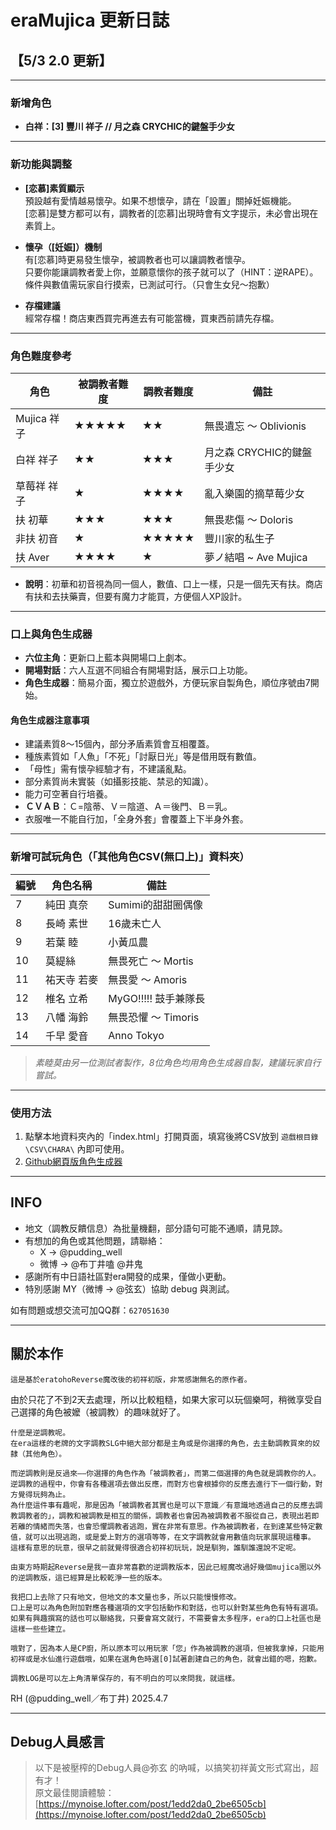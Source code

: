 # eraMujica 更新日誌  

## 【5/3 2.0 更新】  

---  

### 新增角色  

- **白祥：[3] 豐川 祥子 // 月之森 CRYCHIC的鍵盤手少女**  

---  

### 新功能與調整  

- **[恋慕]素質顯示**  
  預設越有愛情越易懷孕。如果不想懷孕，請在「設置」關掉妊娠機能。  
  [恋慕]是雙方都可以有，調教者的[恋慕]出現時會有文字提示，未必會出現在素質上。  

- **懷孕（[妊娠]）機制**  
  有[恋慕]時更易發生懷孕，被調教者也可以讓調教者懷孕。  
  只要你能讓調教者愛上你，並願意懷你的孩子就可以了（HINT：逆RAPE）。  
  條件與數值需玩家自行摸索，已測試可行。（只會生女兒～抱歉）  

- **存檔建議**  
  經常存檔！商店東西買完再進去有可能當機，買東西前請先存檔。  

---  

### 角色難度參考  

| 角色         | 被調教者難度 | 調教者難度 | 備註                             |  
|--------------|-------------|------------|----------------------------------|  
| Mujica 祥子  | ★★★★★       | ★★         | 無畏遺忘 ～ Oblivionis           |  
| 白祥 祥子    | ★★          | ★★★        | 月之森 CRYCHIC的鍵盤手少女       |  
| 草莓祥 祥子  | ★           | ★★★★       | 亂入樂園的摘草莓少女             |  
| 扶 初華      | ★★★         | ★★★        | 無畏悲傷 ～ Doloris              |  
| 非扶 初音    | ★           | ★★★★★      | 豐川家的私生子                   |  
| 扶 Aver      | ★★★★        | ★          | 夢ノ結唱 ~ Ave Mujica            |  

- **說明**：初華和初音視為同一個人，數值、口上一樣，只是一個先天有扶。商店有扶和去扶藥賣，但要有魔力才能買，方便個人XP設計。  

---  

### 口上與角色生成器  

- **六位主角**：更新口上藍本與開場口上劇本。  
- **開場對話**：六人互選不同組合有開場對話，展示口上功能。  
- **角色生成器**：簡易介面，獨立於遊戲外，方便玩家自製角色，順位序號由7開始。  

#### 角色生成器注意事項  

- 建議素質8～15個內，部分矛盾素質會互相覆蓋。  
- 種族素質如「人魚」「不死」「討厭日光」等是借用既有數值。  
- 「母性」需有懷孕經驗才有，不建議亂點。  
- 部分素質尚未實裝（如攝影技能、禁忌的知識）。  
- 能力可空著自行培養。  
- **ＣＶＡＢ**：Ｃ=陰蒂、Ｖ＝陰道、Ａ＝後門、Ｂ＝乳。  
- 衣服唯一不能自行加，「全身外套」會覆蓋上下半身外套。  

---  

### 新增可試玩角色（「其他角色CSV(無口上)」資料夾）  

| 編號 | 角色名稱         | 備註                     |  
|------|------------------|--------------------------|  
| 7    | 純田 真奈        | Sumimi的甜甜圈偶像       |  
| 8    | 長崎 素世        | 16歲未亡人               |  
| 9    | 若葉 睦          | 小黃瓜農                 |  
| 10   | 莫緹絲           | 無畏死亡 ～ Mortis       |  
| 11   | 祐天寺 若麥      | 無畏愛 ～ Amoris         |  
| 12   | 椎名 立希        | MyGO!!!!! 鼓手兼隊長     |  
| 13   | 八幡 海鈴        | 無畏恐懼 ～ Timoris      |  
| 14   | 千早 愛音        | Anno Tokyo               |  

> *素睦莫由另一位測試者製作，8位角色均用角色生成器自製，建議玩家自行嘗試。*  

---  

### 使用方法  

1. 點擊本地資料夾內的「index.html」打開頁面，填寫後將CSV放到 `遊戲根目錄\CSV\CHARA\` 內即可使用。  
2. [Github網頁版角色生成器](https://coaco120.github.io/eraMujica_csvgen/)  

---  

## INFO  

- 地文（調教反饋信息）為批量機翻，部分語句可能不通順，請見諒。  
- 有想加的角色或其他問題，請聯絡：  
    - X → @pudding_well  
    - 微博 → @布丁井嗑 @井鬼  
- 感謝所有中日語社區對era開發的成果，僅做小更動。  
- 特別感謝 MY（微博 → @弦玄）協助 debug 與測試。  

如有問題或想交流可加QQ群：`627051630`  

---  

## 關於本作  

	這是基於eratohoReverse魔改後的初祥初版，非常感謝無名的原作者。
由於只花了不到2天去處理，所以比較粗糙，如果大家可以玩個樂呵，稍微享受自己選擇的角色被嬤（被調教）的趣味就好了。

	什麼是逆調教呢。
	在era這樣的老牌的文字調教SLG中絕大部分都是主角或是你選擇的角色，去主動調教買來的奴隸（其他角色）。

	而逆調教則是反過來——你選擇的角色作為「被調教者」，而第二個選擇的角色就是調教你的人。
	逆調教的過程中，你會有各種選項去做出反應，而對方也會根據你的反應去進行下一個行動，對方覺得玩夠為止。
	為什麼這件事有趣呢，那是因為「被調教者其實也是可以下意識／有意識地透過自己的反應去調教調教者的」，調教和被調教是相互的關係，調教者也會因為被調教者不服從自己，表現出若即若離的情緒而失落，也會恐懼調教者逃跑，實在非常有意思。作為被調教者，在到達某些特定數值，就可以出現逃跑，或是愛上對方的選項等等，在文字調教就會用數值向玩家展現這種事。
	這樣有意思的玩意，很早之前就覺得很適合初祥初玩玩，說是馴狗，誰馴誰還說不定呢。

	由東方時期起Reverse是我一直非常喜歡的逆調教版本，因此已經魔改過好幾個mujica圈以外的逆調教版，這已經算是比較乾淨一些的版本。

	我把口上去除了只有地文，但地文的本文量也多，所以只能慢慢修改。
	口上是可以為角色附加對應各種選項的文字包括動作和對話，也可以針對某些角色有特有選項。
	如果有興趣撰寫的話也可以聯絡我，只要會寫文就行，不需要會太多程序，era的口上社區也是這樣一些些建立。

	哦對了，因為本人是CP廚，所以原本可以用玩家「您」作為被調教的選項，但被我拿掉，只能用初祥或是水仙進行遊戲哦，如果在選角色時選[0]試著創建自己的角色，就會出錯的嗯，抱歉。

	調教LOG是可以左上角清單保存的，有不明白的可以來問我，就這樣。


RH (@pudding_well／布丁井)
2025.4.7

---  

## Debug人員感言  

> 以下是被壓榨的Debug人員@弥玄 的吶喊，以搞笑初祥黃文形式寫出，超有才！  
> 原文最佳閱讀體驗：[https://mynoise.lofter.com/post/1edd2da0_2be6505cb](https://mynoise.lofter.com/post/1edd2da0_2be6505cb)  
